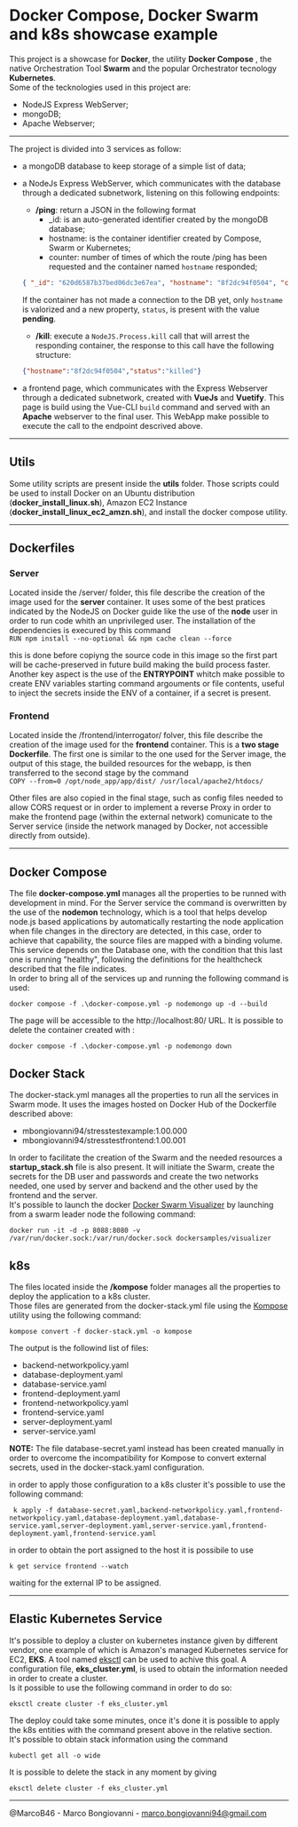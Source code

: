 # Docker Compose, Docker Swarm and k8s showcase example
This project is a showcase for **Docker**, the utility **Docker Compose** , the native Orchestration Tool **Swarm** and the popular Orchestrator tecnology **Kubernetes**. <br>Some of the tecknologies used in this project are:
- NodeJS Express WebServer;
- mongoDB;
- Apache Webserver;
----------
The project is divided into 3 services as follow:
- a mongoDB database to keep storage of a simple list of data;
- a NodeJs Express WebServer, which communicates with the database through a dedicated subnetwork, listening on this following endpoints:
    - **/ping**: return a JSON in the following format
        - _id: is an auto-generated identifier created by the mongoDB database;
        - hostname: is the container identifier created by Compose, Swarm or Kubernetes;
        - counter: number of times of which the route /ping has been requested and the container named `hostname` responded;

    ```json
    { "_id": "620d6587b37bed06dc3e67ea", "hostname": "8f2dc94f0504", "counter": 3 }
    ```
    If the container has not made a connection to the DB yet, only `hostname` is valorized and a new property, `status`, is present with the value **pending**.

    - **/kill**: execute a `NodeJS.Process.kill` call that will arrest the responding container, the response to this call have the following structure:<br>
   ```json
   {"hostname":"8f2dc94f0504","status":"killed"}
   ```

- a frontend page, which communicates with the Express Webserver through a dedicated subnetwork, created with **VueJs** and **Vuetify**. This page is build using the Vue-CLI `build` command and served with an **Apache** webserver to the final user. This WebApp make possible to execute the call to the endpoint descrived above.<br>
----------

## Utils
Some utility scripts are present inside the **utils** folder. Those scripts could be used to install Docker on an Ubuntu distribution (**docker_install_linux.sh**), Amazon EC2 Instance (**docker_install_linux_ec2_amzn.sh**), and install the docker compose utility.

----------
## Dockerfiles
### Server
Located inside the /server/ folder, this file describe the creation of the image used for the **server** container. It uses some of the best pratices indicated by the NodeJS on Docker guide like the use of the **node** user in order to run code whith an unprivileged user. The installation of the dependencies is execured by this command<br>
`RUN npm install --no-optional && npm cache clean --force`<br>

this is done before copiyng the source code in this image so the first part will be cache-preserved in future build making the build process faster. Another key aspect is the use of the **ENTRYPOINT** whitch make possible to create ENV variables starting command argouments or file contents, useful to inject the secrets inside the ENV of a container, if a secret is present.

### Frontend
Located inside the /frontend/interrogator/ folver, this file describe the creation of the image used for the **frontend** container. This is a **two stage Dockerfile**. The first one is similar to the one used for the Server image, the output of this stage, the builded resources for the webapp, is then transferred to the second stage by the command<br>
`COPY --from=0 /opt/node_app/app/dist/ /usr/local/apache2/htdocs/`<br>

Other files are also copied in the final stage, such as config files needed to allow CORS request or in order to implement a reverse Proxy in order to make the frontend page (within the external network) comunicate to the Server service (inside the network managed by Docker, not accessible directly from outside).

----------

## Docker Compose
The file **docker-compose.yml** manages all the properties to be runned with development in mind. For the Server service the command is overwritten by the use of the **nodemon** technology, which is a tool that helps develop node.js based applications by automatically restarting the node application when file changes in the directory are detected, in this case, order to achieve that capability, the source files are mapped with a binding volume. This service depends on the Database one, with the condition that this last one is running "healthy", following the definitions for the healthcheck described that the file indicates. <br>
In order to bring all of the services up and running the following command is used:<br>
```console
docker compose -f .\docker-compose.yml -p nodemongo up -d --build
```
The page will be accessible to the http://localhost:80/ URL.
It is possible to delete the container created with :<br>
```console
docker compose -f .\docker-compose.yml -p nodemongo down  
```
## Docker Stack 
The docker-stack.yml manages all the properties to run all the services in Swarm mode. It uses the images hosted on Docker Hub of the Dockerfile described above:
- mbongiovanni94/stresstestexample:1.00.000
- mbongiovanni94/stresstestfrontend:1.00.001


In order to facilitate the creation of the Swarm and the needed resources a **startup_stack.sh** file is also present. It will initiate the Swarm, create the secrets for the DB user and passwords and create the two networks needed, one used by server and backend and the other used by the frontend and the server.<br>
It's possible to launch the docker [Docker Swarm Visualizer](https://github.com/dockersamples/docker-swarm-visualizer) by launching from a swarm leader node the following command:
```console
docker run -it -d -p 8088:8080 -v /var/run/docker.sock:/var/run/docker.sock dockersamples/visualizer
```



## k8s
The files located inside the **/kompose** folder manages all the properties to deploy the application to a k8s cluster.<br>Those files are generated from the docker-stack.yml file using the [Kompose](https://kompose.io/) utility using the following command:<br>
```console
kompose convert -f docker-stack.yml -o kompose
```
The output is the followind list of files:
- backend-networkpolicy.yaml
- database-deployment.yaml
- database-service.yaml
- frontend-deployment.yaml
- frontend-networkpolicy.yaml
- frontend-service.yaml
- server-deployment.yaml
- server-service.yaml

**NOTE:** The file database-secret.yaml instead has been created manually in order to overcome the incompatibility for Kompose to convert external secrets, used in the docker-stack.yaml configuration. 

in order to apply those configuration to a k8s cluster it's possible to use the following command:
```console
 k apply -f database-secret.yaml,backend-networkpolicy.yaml,frontend-networkpolicy.yaml,database-deployment.yaml,database-service.yaml,server-deployment.yaml,server-service.yaml,frontend-deployment.yaml,frontend-service.yaml
```

in order to obtain the port assigned to the host it is possibile to use 
```console
k get service frontend --watch
```
waiting for the external IP to be assigned.

----------
## Elastic Kubernetes Service
It's possible to deploy a cluster on kubernetes instance given by different vendor, one example of which is Amazon's managed Kubernetes service for EC2, **EKS**. A tool named [eksctl](https://eksctl.io/) can be used to achive this goal. A configuration file, **eks_cluster.yml**, is used to obtain the information needed in order to create a cluster.<br>Is it possible to use the following command in order to do so:
```console
eksctl create cluster -f eks_cluster.yml
```
The deploy could take some minutes, once it's done it is possible to apply the k8s entities with the command present above in the relative section.<br>
It's possible to obtain stack information using the command
```console
kubectl get all -o wide
```
It is possible to delete the stack in any moment by giving
```console
eksctl delete cluster -f eks_cluster.yml
```
----------

@MarcoB46 - Marco Bongiovanni - marco.bongiovanni94@gmail.com